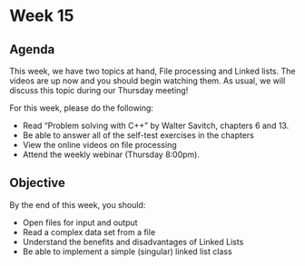 # Week 15

## Agenda
This week, we have two topics at hand, File processing and Linked lists.  The videos are up now and you should begin watching them.  As usual, we will discuss this topic  during our Thursday meeting!

For this week, please do the following:

- Read “Problem solving with C++” by Walter Savitch, chapters 6 and 13.
- Be able to answer all of the self-test exercises in the chapters
- View the online videos on file processing
- Attend the weekly webinar (Thursday 8:00pm). 

## Objective

By the end of this week, you should:

- Open files for input and output
- Read a complex data set from a file
- Understand the benefits and disadvantages of Linked Lists
- Be able to implement a simple (singular) linked list class